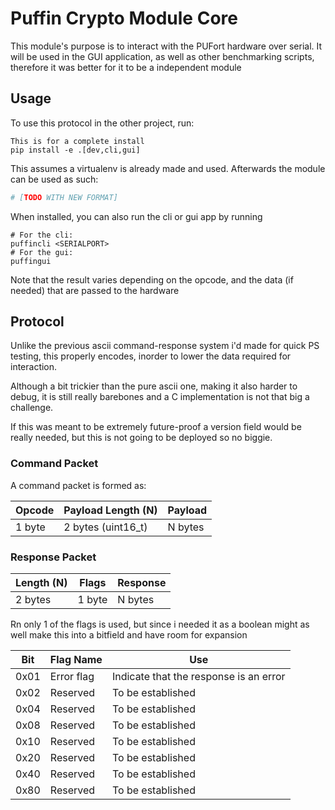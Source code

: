 
# Puffin Crypto Module Core

This module's purpose is to interact with the PUFort hardware over serial.
It will be used in the GUI application, as well as other benchmarking scripts,
therefore it was better for it to be a independent module

## Usage

To use this protocol in the other project, run:

```
This is for a complete install
pip install -e .[dev,cli,gui]
```

This assumes a virtualenv is already made and used. Afterwards the module can be used
as such:

```python
# [TODO WITH NEW FORMAT] 
```

When installed, you can also run the cli or gui app by running
```
# For the cli:
puffincli <SERIALPORT>
# For the gui:
puffingui
```

Note that the result varies depending on the opcode, and the data (if needed) that are passed
to the hardware

## Protocol

Unlike the previous ascii command-response system i'd made for quick PS testing,
this properly encodes, inorder to lower the data required for interaction.

Although a bit trickier than the pure ascii one, making it also harder to debug,
it is still really barebones and a C implementation is not that big a challenge.

If this was meant to be extremely future-proof a version field would be really 
needed, but this is not going to be deployed so no biggie.

### Command Packet

A command packet is formed as:

| Opcode | Payload Length (N) | Payload |
|--------|--------------------|---------|
| 1 byte | 2 bytes (uint16\_t) | N bytes | 

### Response Packet

| Length (N) | Flags  | Response |
|------------|--------|----------|
| 2 bytes    | 1 byte | N bytes  |

Rn only 1 of the flags is used, but since i needed it as a boolean
might as well make this into a bitfield and have room for expansion

| Bit  | Flag Name        | Use                                    |
|------|------------------|----------------------------------------|
| 0x01 | Error flag       | Indicate that the response is an error |
| 0x02 | Reserved         | To be established                      |
| 0x04 | Reserved         | To be established                      |
| 0x08 | Reserved         | To be established                      |
| 0x10 | Reserved         | To be established                      |
| 0x20 | Reserved         | To be established                      |
| 0x40 | Reserved         | To be established                      |
| 0x80 | Reserved         | To be established                      |
